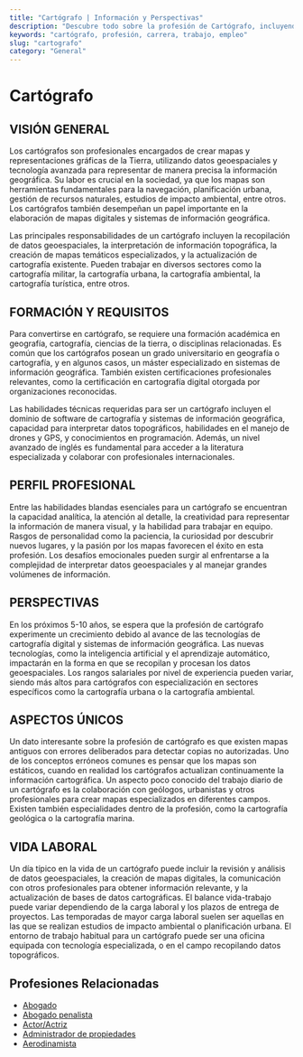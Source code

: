 ```yaml
---
title: "Cartógrafo | Información y Perspectivas"
description: "Descubre todo sobre la profesión de Cartógrafo, incluyendo responsabilidades, requisitos y oportunidades."
keywords: "cartógrafo, profesión, carrera, trabajo, empleo"
slug: "cartografo"
category: "General"
---
```


# Cartógrafo

## VISIÓN GENERAL

Los cartógrafos son profesionales encargados de crear mapas y representaciones gráficas de la Tierra, utilizando datos geoespaciales y tecnología avanzada para representar de manera precisa la información geográfica. Su labor es crucial en la sociedad, ya que los mapas son herramientas fundamentales para la navegación, planificación urbana, gestión de recursos naturales, estudios de impacto ambiental, entre otros. Los cartógrafos también desempeñan un papel importante en la elaboración de mapas digitales y sistemas de información geográfica.

Las principales responsabilidades de un cartógrafo incluyen la recopilación de datos geoespaciales, la interpretación de información topográfica, la creación de mapas temáticos especializados, y la actualización de cartografía existente. Pueden trabajar en diversos sectores como la cartografía militar, la cartografía urbana, la cartografía ambiental, la cartografía turística, entre otros.

## FORMACIÓN Y REQUISITOS

Para convertirse en cartógrafo, se requiere una formación académica en geografía, cartografía, ciencias de la tierra, o disciplinas relacionadas. Es común que los cartógrafos posean un grado universitario en geografía o cartografía, y en algunos casos, un máster especializado en sistemas de información geográfica. También existen certificaciones profesionales relevantes, como la certificación en cartografía digital otorgada por organizaciones reconocidas.

Las habilidades técnicas requeridas para ser un cartógrafo incluyen el dominio de software de cartografía y sistemas de información geográfica, capacidad para interpretar datos topográficos, habilidades en el manejo de drones y GPS, y conocimientos en programación. Además, un nivel avanzado de inglés es fundamental para acceder a la literatura especializada y colaborar con profesionales internacionales.

## PERFIL PROFESIONAL

Entre las habilidades blandas esenciales para un cartógrafo se encuentran la capacidad analítica, la atención al detalle, la creatividad para representar la información de manera visual, y la habilidad para trabajar en equipo. Rasgos de personalidad como la paciencia, la curiosidad por descubrir nuevos lugares, y la pasión por los mapas favorecen el éxito en esta profesión. Los desafíos emocionales pueden surgir al enfrentarse a la complejidad de interpretar datos geoespaciales y al manejar grandes volúmenes de información.

## PERSPECTIVAS

En los próximos 5-10 años, se espera que la profesión de cartógrafo experimente un crecimiento debido al avance de las tecnologías de cartografía digital y sistemas de información geográfica. Las nuevas tecnologías, como la inteligencia artificial y el aprendizaje automático, impactarán en la forma en que se recopilan y procesan los datos geoespaciales. Los rangos salariales por nivel de experiencia pueden variar, siendo más altos para cartógrafos con especialización en sectores específicos como la cartografía urbana o la cartografía ambiental.

## ASPECTOS ÚNICOS

Un dato interesante sobre la profesión de cartógrafo es que existen mapas antiguos con errores deliberados para detectar copias no autorizadas. Uno de los conceptos erróneos comunes es pensar que los mapas son estáticos, cuando en realidad los cartógrafos actualizan continuamente la información cartográfica. Un aspecto poco conocido del trabajo diario de un cartógrafo es la colaboración con geólogos, urbanistas y otros profesionales para crear mapas especializados en diferentes campos. Existen también especialidades dentro de la profesión, como la cartografía geológica o la cartografía marina.

## VIDA LABORAL

Un día típico en la vida de un cartógrafo puede incluir la revisión y análisis de datos geoespaciales, la creación de mapas digitales, la comunicación con otros profesionales para obtener información relevante, y la actualización de bases de datos cartográficas. El balance vida-trabajo puede variar dependiendo de la carga laboral y los plazos de entrega de proyectos. Las temporadas de mayor carga laboral suelen ser aquellas en las que se realizan estudios de impacto ambiental o planificación urbana. El entorno de trabajo habitual para un cartógrafo puede ser una oficina equipada con tecnología especializada, o en el campo recopilando datos topográficos.
## Profesiones Relacionadas

- [Abogado](/profesiones/abogado/)
- [Abogado penalista](/profesiones/abogado-penalista/)
- [Actor/Actriz](/profesiones/actor-actriz/)
- [Administrador de propiedades](/profesiones/administrador-de-propiedades/)
- [Aerodinamista](/profesiones/aerodinamista/)

